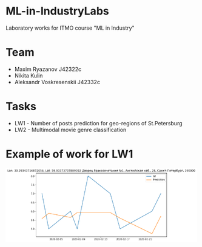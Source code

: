 # ML-in-IndustryLabs
Laboratory works for ITMO course "ML in Industry"

# Team
* Maxim Ryazanov J42322c
* Nikita Kulin
* Aleksandr Voskresenskii J42332c

# Tasks
* LW1 - Number of posts prediction for geo-regions of St.Petersburg
* LW2 - Multimodal movie genre classification

# Example of work for LW1

![alt text](LR1-prediction-example.png)
